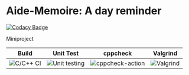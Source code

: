 # Aide-Memoire: A day reminder

[![Codacy Badge](https://api.codacy.com/project/badge/Grade/b9e4db3d8e9d4b948dd888393b9948de)](https://app.codacy.com/gh/stepin104959/Aide-Memoire-A-day-reminder?utm_source=github.com&utm_medium=referral&utm_content=stepin104959/Aide-Memoire-A-day-reminder&utm_campaign=Badge_Grade)

Miniproject 

|Build|Unit Test|cppcheck|Valgrind|
|:--:|:--:|:--:|:--:|
|![C/C++ CI](https://github.com/stepin104959/Aide-Memoire-A-day-reminder/workflows/C/C++%20CI/badge.svg)|![Unit testing](https://github.com/stepin104959/Aide-Memoire-A-day-reminder/workflows/Unit%20testing/badge.svg)|![cppcheck-action](https://github.com/stepin104959/Aide-Memoire-A-day-reminder/workflows/cppcheck-action/badge.svg)|![Valgrind](https://github.com/stepin104959/Aide-Memoire-A-day-reminder/workflows/Valgrind/badge.svg)|


